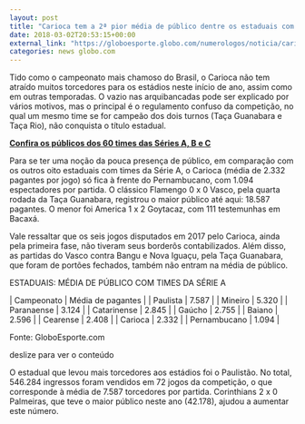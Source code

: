 ```yaml
---
layout: post
title: "Carioca tem a 2ª pior média de público dentre os estaduais com times da Série A"
date: 2018-03-02T20:53:15+00:00
external_link: "https://globoesporte.globo.com/numerologos/noticia/carioca-tem-a-2-pior-media-de-publico-dentre-os-estaduais-com-times-da-serie-a.ghtml"
categories: news globo.com
---
```

 
 
 

 
 
 
 

Tido como o campeonato mais chamoso do Brasil, o Carioca não tem atraído muitos torcedores para os estádios neste início de ano, assim como em outras temporadas. O vazio nas arquibancadas pode ser explicado por vários motivos, mas o principal é o regulamento confuso da competição, no qual um mesmo time se for campeão dos dois turnos (Taça Guanabara e Taça Rio), não conquista o título estadual.

 
 
 

[**Confira os públicos dos 60 times das Séries A, B e C**](http://app.globoesporte.globo.com/futebol/publico-no-brasil/)

 
 
 

Para se ter uma noção da pouca presença de público, em comparação com os outros oito estaduais com times da Série A, o Carioca (média de 2.332 pagantes por jogo) só fica à frente do Pernambucano, com 1.094 espectadores por partida. O clássico Flamengo 0 x 0 Vasco, pela quarta rodada da Taça Guanabara, registrou o maior público até aqui: 18.587 pagantes. O menor foi America 1 x 2 Goytacaz, com 111 testemunhas em Bacaxá.

 
 
 

Vale ressaltar que os seis jogos disputados em 2017 pelo Carioca, ainda pela primeira fase, não tiveram seus borderôs contabilizados. Além disso, as partidas do Vasco contra Bangu e Nova Iguaçu, pela Taça Guanabara, que foram de portões fechados, também não entram na média de público.

 
 
 
 
 

ESTADUAIS: MÉDIA DE PÚBLICO COM TIMES DA SÉRIE A

 
 
 

 | Campeonato | Média de pagantes |
 | Paulista | 7.587 |
 | Mineiro | 5.320 |
 | Paranaense | 3.124 |
 | Catarinense | 2.845 |
 | Gaúcho | 2.755 |
 | Baiano | 2.596 |
 | Cearense | 2.408 |
 | Carioca | 2.332 |
 | Pernambucano | 1.094 |
 
 
 
 
Fonte: GloboEsporte.com
 
 deslize para ver o conteúdo 
 
 
 
 
 
 
 
 

O estadual que levou mais torcedores aos estádios foi o Paulistão. No total, 546.284 ingressos foram vendidos em 72 jogos da competição, o que corresponde à média de 7.587 torcedores por partida. Corinthians 2 x 0 Palmeiras, que teve o maior público neste ano (42.178), ajudou a aumentar este número.

 
 
 
